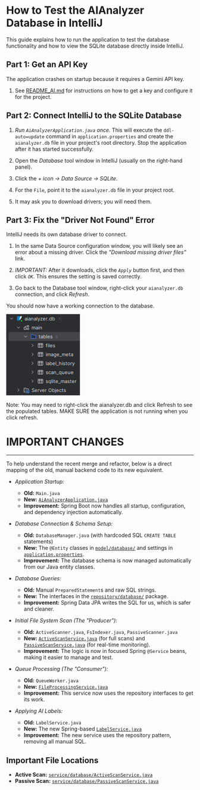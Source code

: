 How to Test the AIAnalyzer Database in IntelliJ
==============================================

This guide explains how to run the application to test the database functionality and how to view the SQLite database directly inside IntelliJ.


Part 1: Get an API Key
-------------------------------------------------

The application crashes on startup because it requires a Gemini API key.

1. See [README_AI.md](README_AI.md) for instructions on how to get a key and configure it for the project.


Part 2: Connect IntelliJ to the SQLite Database
-----------------------------------------------

1. *Run `AiAnalyzerApplication.java` once.* This will execute the `ddl-auto=update` command in `application.properties` and create the `aianalyzer.db` file in your project's root directory. Stop the application after it has started successfully.

2. Open the *Database* tool window in IntelliJ (usually on the right-hand panel).

3. Click the *+ icon -> Data Source -> SQLite*.

4. For the `File`, point it to the `aianalyzer.db` file in your project root.

5. It may ask you to download drivers; you will need them.


Part 3: Fix the "Driver Not Found" Error
----------------------------------------

IntelliJ needs its own database driver to connect.

1. In the same Data Source configuration window, you will likely see an error about a missing driver. Click the *"Download missing driver files"* link.

2. *IMPORTANT:* After it downloads, click the *`Apply`* button first, and then click *`OK`*. This ensures the setting is saved correctly.

3. Go back to the Database tool window, right-click your `aianalyzer.db` connection, and click *Refresh*.

You should now have a working connection to the database.

![img.png](README_images/img.png)

Note: You may need to right-click the aianalyzer.db and click Refresh to see the populated tables. MAKE SURE the application is not running when you click refresh.



# IMPORTANT CHANGES

-----------------------------------

To help understand the recent merge and refactor, below is a direct mapping of the old, manual backend code to its new equivalent.

* *Application Startup:*
    * **Old:** `Main.java`
    * **New:** [`AiAnalyzerApplication.java`](src/main/java/edu/missouristate/aianalyzer/AiAnalyzerApplication.java)
    * **Improvement:** Spring Boot now handles all startup, configuration, and dependency injection automatically.

* *Database Connection & Schema Setup:*
    * **Old:** `DatabaseManager.java` (with hardcoded SQL `CREATE TABLE` statements)
    * **New:** The `@Entity` classes in [`model/database/`](src/main/java/edu/missouristate/aianalyzer/model/database/) and settings in [`application.properties`](src/main/resources/application.properties).
    * **Improvement:** The database schema is now managed automatically from our Java entity classes.

* *Database Queries:*
    * **Old:** Manual `PreparedStatement`s and raw SQL strings.
    * **New:** The interfaces in the [`repository/database/`](src/main/java/edu/missouristate/aianalyzer/repository/database/) package.
    * **Improvement:** Spring Data JPA writes the SQL for us, which is safer and cleaner.

* *Initial File System Scan (The "Producer"):*
    * **Old:** `ActiveScanner.java`, `FsIndexer.java`, `PassiveScanner.java`
    * **New:** [`ActiveScanService.java`](src/main/java/edu/missouristate/aianalyzer/service/database/ActiveScanService.java) (for full scans) and [`PassiveScanService.java`](src/main/java/edu/missouristate/aianalyzer/service/database/PassiveScanService.java) (for real-time monitoring).
    * **Improvement:** The logic is now in focused Spring `@Service` beans, making it easier to manage and test.

* *Queue Processing (The "Consumer"):*
    * **Old:** `QueueWorker.java`
    * **New:** [`FileProcessingService.java`](src/main/java/edu/missouristate/aianalyzer/service/database/FileProcessingService.java)
    * **Improvement:** This service now uses the repository interfaces to get its work.

* *Applying AI Labels:*
    * **Old:** `LabelService.java`
    * **New:** The new Spring-based [`LabelService.java`](src/main/java/edu/missouristate/aianalyzer/service/database/LabelService.java)
    * **Improvement:** The new service uses the repository pattern, removing all manual SQL.

## Important File Locations

* **Active Scan:** [`service/database/ActiveScanService.java`](src/main/java/edu/missouristate/aianalyzer/service/database/ActiveScanService.java)
* **Passive Scan:** [`service/database/PassiveScanService.java`](src/main/java/edu/missouristate/aianalyzer/service/database/PassiveScanService.java)